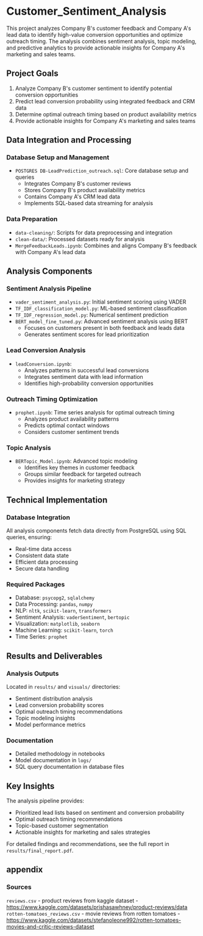 # Customer_Sentiment_Analysis

This project analyzes Company B's customer feedback and Company A's lead data to identify high-value conversion opportunities and optimize outreach timing. The analysis combines sentiment analysis, topic modeling, and predictive analytics to provide actionable insights for Company A's marketing and sales teams.

## Project Goals

1. Analyze Company B's customer sentiment to identify potential conversion opportunities
2. Predict lead conversion probability using integrated feedback and CRM data
3. Determine optimal outreach timing based on product availability metrics
4. Provide actionable insights for Company A's marketing and sales teams

## Data Integration and Processing

### Database Setup and Management
- `POSTGRES DB-LeadPrediction_outreach.sql`: Core database setup and queries
  - Integrates Company B's customer reviews
  - Stores Company B's product availability metrics
  - Contains Company A's CRM lead data
  - Implements SQL-based data streaming for analysis

### Data Preparation
- `data-cleaning/`: Scripts for data preprocessing and integration
- `clean-data/`: Processed datasets ready for analysis
- `MergeFeedbackLeads.ipynb`: Combines and aligns Company B's feedback with Company A's lead data

## Analysis Components

### Sentiment Analysis Pipeline
- `vader_sentiment_analysis.py`: Initial sentiment scoring using VADER
- `TF_IDF_classification_model.py`: ML-based sentiment classification
- `TF_IDF_regression_model.py`: Numerical sentiment prediction
- `BERT_model_fine_tuned.py`: Advanced sentiment analysis using BERT
  - Focuses on customers present in both feedback and leads data
  - Generates sentiment scores for lead prioritization

### Lead Conversion Analysis
- `leadConversion.ipynb`: 
  - Analyzes patterns in successful lead conversions
  - Integrates sentiment data with lead information
  - Identifies high-probability conversion opportunities

### Outreach Timing Optimization
- `prophet.ipynb`: Time series analysis for optimal outreach timing
  - Analyzes product availability patterns
  - Predicts optimal contact windows
  - Considers customer sentiment trends

### Topic Analysis
- `BERTopic_Model.ipynb`: Advanced topic modeling
  - Identifies key themes in customer feedback
  - Groups similar feedback for targeted outreach
  - Provides insights for marketing strategy

## Technical Implementation

### Database Integration
All analysis components fetch data directly from PostgreSQL using SQL queries, ensuring:
- Real-time data access
- Consistent data state
- Efficient data processing
- Secure data handling

### Required Packages
- Database: `psycopg2`, `sqlalchemy`
- Data Processing: `pandas`, `numpy`
- NLP: `nltk`, `scikit-learn`, `transformers`
- Sentiment Analysis: `vaderSentiment`, `bertopic`
- Visualization: `matplotlib`, `seaborn`
- Machine Learning: `scikit-learn`, `torch`
- Time Series: `prophet`

## Results and Deliverables

### Analysis Outputs
Located in `results/` and `visuals/` directories:
- Sentiment distribution analysis
- Lead conversion probability scores
- Optimal outreach timing recommendations
- Topic modeling insights
- Model performance metrics

### Documentation
- Detailed methodology in notebooks
- Model documentation in `logs/`
- SQL query documentation in database files
 

## Key Insights

The analysis pipeline provides:
- Prioritized lead lists based on sentiment and conversion probability
- Optimal outreach timing recommendations
- Topic-based customer segmentation
- Actionable insights for marketing and sales strategies

For detailed findings and recommendations, see the full report in `results/final_report.pdf`.


## appendix

### Sources
`reviews.csv` - product reviews from kaggle dataset -  https://www.kaggle.com/datasets/prishasawhney/product-reviews/data
`rotten-tomatoes_reviews.csv` - movie reviews from rotten tomatoes - https://www.kaggle.com/datasets/stefanoleone992/rotten-tomatoes-movies-and-critic-reviews-dataset
